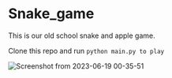 # Snake_game

This is our old school snake and apple game.

Clone this repo and run `python main.py to play`

![Screenshot from 2023-06-19 00-35-51](https://github.com/Parthib314/Snake_game/assets/94271200/3b032c5d-86f4-4deb-9faf-63bb70d7fe1e)
